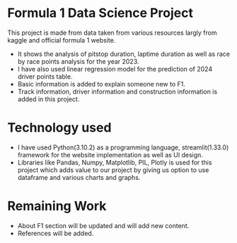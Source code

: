 # Formula 1 Data Science Project

This project is made from data taken from various resources largly from kaggle and official formula 1 website.

- It shows the analysis of pitstop duration, laptime duration as well as race by race points analysis for the year 2023.
- I have also used linear regression model for the prediction of 2024 driver points table.
- Basic information is added to explain someone new to F1.
- Track information, driver information and construction information is added in this project.

# Technology used

- I have used Python(3.10.2) as a programming language, streamlit(1.33.0) framework for the website implementation as well as UI design.
- Libraries like Pandas, Numpy, Matplotlib, PIL, Plotly is used for this project which adds value to our project by giving us option to use dataframe and various charts and graphs.

# Remaining Work

- About F1 section will be updated and will add new content.
- References will be added.
